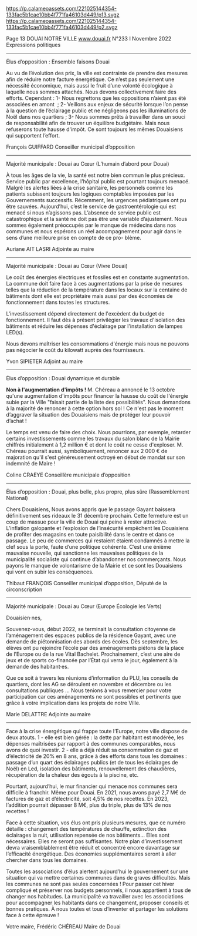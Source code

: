 https://p.calameoassets.com/221025144354-133fac5b1cae10bb4f771fa46103d449/p13.svgz
https://p.calameoassets.com/221025144354-133fac5b1cae10bb4f771fa46103d449/p2.svgz

Page  13
DOUAI NOTRE VILLE
www.douai.fr
N°233   I
Novembre 2022 Expressions politiques

---

Élus d’opposition : Ensemble faisons Douai

Au vu de l’évolution des prix, la ville est contrainte de prendre des mesures afin de réduire notre facture énergétique. Ce n’est pas seulement une nécessité économique, mais aussi le fruit d’une volonté écologique à laquelle nous sommes attachés.
Nous devons collectivement faire des efforts.
Cependant :
1- Nous regrettons que les oppositions n’aient pas été associées en amont  ;
2- Veillons aux enjeux de sécurité lorsque l’on pense à la question de l’éclairage public et ne négligeons pas les illuminations de Noël dans nos quartiers ;
3- Nous sommes prêts à travailler dans un souci de responsabilité afin de trouver un équilibre budgétaire. Mais nous refuserons toute hausse d'impôt. Ce sont toujours les mêmes Douaisiens qui supportent l’effort.

François GUIFFARD
Conseiller municipal d’opposition

---

Majorité municipale : Douai au Cœur (L’humain d’abord pour Douai)

À tous les âges de la vie, la santé est notre bien commun le plus précieux.
Service public par excellence, l’hôpital public est pourtant toujours menacé.
Malgré les alertes liées à la crise sanitaire, les personnels comme les patients subissent toujours les logiques comptables imposées par les Gouvernements successifs.
Récemment, les urgences pédiatriques ont pu être sauvées.
Aujourd’hui, c’est le service de gastroentérologie qui est menacé si nous n’agissons pas.
L’absence de service public est catastrophique et la santé ne doit pas être une variable d’ajustement.
Nous sommes également préoccupés par le manque de médecins dans nos communes et nous espérons un réel accompagnement pour agir dans le sens d’une meilleure prise en compte de ce pro-
blème.

Auriane AIT LASRI
Adjointe au maire

---

Majorité municipale : Douai au Cœur (Vivre Douai)

Le coût des énergies électriques et fossiles est en constante augmentation. La commune doit faire face à ces augmentations par la prise de mesures telles que la réduction de la température dans les locaux sur la centaine de bâtiments dont elle est propriétaire mais aussi par des économies de fonctionnement dans toutes les structures.

L'investissement dépend directement de l'excèdent du budget de fonctionnement. Il faut dès à présent privilégier les travaux d'isolation des bâtiments et réduire les dépenses d'éclairage par l'installation de lampes LED(s).

Nous devons maîtriser les consommations d'énergie mais nous ne pouvons pas négocier le coût du kilowatt auprès des fournisseurs.

Yvon SIPIETER
Adjoint au maire

---


Élus d’opposition : Douai dynamique et durable

**Non à l'augmentation d'impôts !**
M. Chéreau a annoncé le 13 octobre qu'une augmentation d'impôts pour financer la hausse du coût de l'énergie subie par la Ville "faisait partie de la liste des possibilités". Nous demandons à la majorité de renoncer à cette option hors sol ! Ce n'est pas le moment d’aggraver la situation des Douaisiens mais de protéger leur pouvoir d’achat !

Le temps est venu de faire des choix. Nous pourrions, par exemple, retarder certains investissements comme les travaux du salon blanc de la Mairie chiffrés initialement à 1,2 million € et dont le coût ne cesse d'exploser. M. Chéreau pourrait aussi, symboliquement, renoncer aux 2 000 € de majoration qu'il s'est généreusement octroyé en début de mandat sur son indemnité de Maire !

Coline CRAEYE
Conseillère municipale d’opposition

---

Élus d’opposition : Douai, plus belle, plus propre, plus sûre (Rassemblement National)

Chers Douaisiens,
Nous avons appris que le passage Gayant baissera définitivement ses rideaux le 31 décembre prochain. Cette fermeture est un coup de massue pour la ville de Douai qui peine à rester attractive. L’inflation galopante et l’explosion de l’insécurité empêchent les Douaisiens de profiter des magasins en toute paisibilité dans le centre et dans ce passage. Le peu de commerces qui restaient étaient condamnés à mettre la clef sous la porte, faute d’une politique cohérente.
C’est une énième mauvaise nouvelle, qui sanctionne les mauvaises politiques de la municipalité socialiste qui continue d’abandonner nos commerçants. Nous payons le manque de volontarisme de la Mairie et ce sont les Douaisiens qui vont en subir les conséquences.

Thibaut FRANÇOIS
Conseiller municipal d’opposition, Député de la circonscription

---

Majorité municipale : Douai au Cœur (Europe Écologie les Verts)

Douaisien·nes,

Souvenez-vous, début 2022, se terminait la consultation citoyenne de l’aménagement des espaces publics de la résidence Gayant, avec une demande de piétonnisation des abords des écoles. Dès septembre, les élèves ont pu rejoindre l’école par des aménagements piétons de la place de l’Europe ou de la rue Vital Bachelet. Prochainement, c’est une aire de jeux et de sports co-financée par l’État qui verra le jour, également à la demande des habitant·es.

Que ce soit à travers les réunions d’information du PLU, les conseils de quartiers, dont les AG se déroulent en novembre et décembre ou les consultations publiques … Nous tenions à vous remercier pour votre participation car ces aménagements ne sont possibles et pertinents que grâce à votre implication dans les projets de notre Ville.

Marie DELATTRE
Adjointe au maire

---

Face à la crise énergétique qui frappe toute l’Europe, notre ville dispose de deux atouts. 1 - elle est bien gérée : la dette par habitant est modérée, les dépenses maîtrisées par rapport à des communes comparables, nous avons de quoi investir. 2 - elle a déjà réduit sa consommation de gaz et d’électricité de 20% en 8 ans, grâce à des efforts dans tous les domaines : passage d’un quart des éclairages publics (et de tous les éclairages de Noël) en Led, isolation des bâtiments, renouvellement des chaudières, récupération de la chaleur des égouts à la piscine, etc.

Pourtant, aujourd’hui, le mur financier qui menace nos communes sera difficile à franchir. Même pour Douai. En 2021, nous avons payé 2,7 M€ de factures de gaz et d’électricité, soit 4,5% de nos recettes. En 2023, l’addition pourrait dépasser 8 M€, plus du triple, plus de 13% de nos recettes !

Face à cette situation, vos élus ont pris plusieurs mesures, que ce numéro détaille : changement des températures de chauffe, extinction des éclairages la nuit, utilisation repensée de nos bâtiments… Elles sont nécessaires. Elles ne seront pas suffisantes. Notre plan d’investissement devra vraisemblablement être réduit et concentré encore davantage sur l’efficacité énergétique. Des économies supplémentaires seront à aller chercher dans tous les domaines.

Toutes les associations d’élus alertent aujourd’hui le gouvernement sur une situation qui va mettre certaines communes dans de graves difficultés. Mais les communes ne sont pas seules concernées ! Pour passer cet hiver compliqué et préserver nos budgets personnels, il nous appartient à tous de changer nos habitudes. La municipalité va travailler avec les associations pour accompagner les habitants dans ce changement, proposer conseils et bonnes pratiques. À nous toutes et tous d’inventer et partager les solutions face à cette épreuve !

Votre maire,
Frédéric CHÉREAU
Maire de Douai
